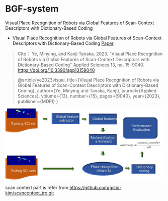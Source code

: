 # BGF-system
Visual Place Recognition of Robots via Global Features of Scan-Context Descriptors with Dictionary-Based Coding

 - Visual Place Recognition of Robots via Global Features of Scan-Context Descriptors with Dictionary-Based Coding
   [Paper](https://doi.org/10.3390/app13159040)


> Cite：
     Ye, Minying, and Kanji Tanaka. 2023. "Visual Place Recognition of Robots via Global Features of Scan-Context Descriptors with Dictionary-Based Coding" Applied Sciences 13, no. 15: 9040. https://doi.org/10.3390/app13159040


> @article{ye2023visual,
  title={Visual Place Recognition of Robots via Global Features of Scan-Context Descriptors with Dictionary-Based Coding},
  author={Ye, Minying and Tanaka, Kanji},
  journal={Applied Sciences},
  volume={13},
  number={15},
  pages={9040},
  year={2023},
  publisher={MDPI}
}



<picture>
  <source media="(prefers-color-scheme: dark)" srcset="g.jpg">
 
  <img alt="Shows an illustrated sun in light mode and a moon with stars in dark mode." src="g.jpg">
</picture>



scan context part is refer from https://github.com/gisbi-kim/scancontext_tro.git
